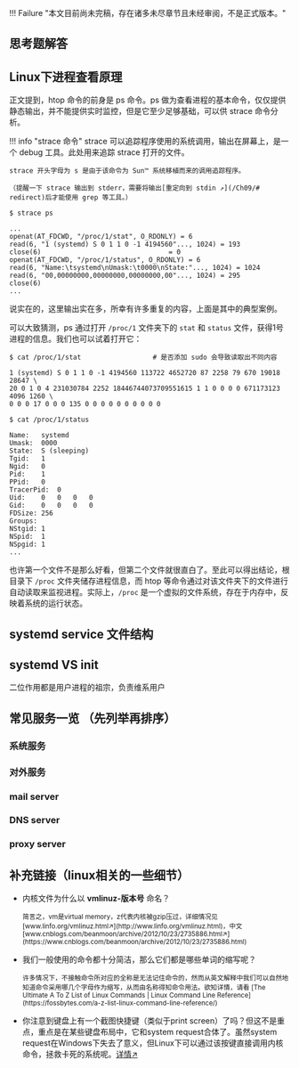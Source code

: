!!! Failure "本文目前尚未完稿，存在诸多未尽章节且未经审阅，不是正式版本。"

## 思考题解答



## Linux下进程查看原理

正文提到，htop 命令的前身是 ps 命令。ps 做为查看进程的基本命令，仅仅提供静态输出，并不能提供实时监控，但是它至少足够基础，可以供 strace 命令分析。

!!! info "strace 命令"
    strace 可以追踪程序使用的系统调用，输出在屏幕上，是一个 debug 工具。此处用来追踪 strace 打开的文件。
    
    strace 开头字母为 s 是由于该命令为 Sun™ 系统移植而来的调用追踪程序。
    
    （提醒一下 strace 输出到 stderr，需要将输出[重定向到 stdin ↗](/Ch09/# redirect)后才能使用 grep 等工具。）
    
```shell 
$ strace ps

...
openat(AT_FDCWD, "/proc/1/stat", O_RDONLY) = 6
read(6, "1 (systemd) S 0 1 1 0 -1 4194560"..., 1024) = 193
close(6)                                = 0
openat(AT_FDCWD, "/proc/1/status", O_RDONLY) = 6
read(6, "Name:\tsystemd\nUmask:\t0000\nState:"..., 1024) = 1024
read(6, "00,00000000,00000000,00000000,00"..., 1024) = 295
close(6)
...
```
说实在的，这里输出实在多，所幸有许多重复的内容，上面是其中的典型案例。

可以大致猜测，ps 通过打开 `/proc/1` 文件夹下的 `stat` 和 `status` 文件，获得1号进程的信息。我们也可以试着打开它：

```shell 
$ cat /proc/1/stat                  # 是否添加 sudo 会导致读取出不同内容

1 (systemd) S 0 1 1 0 -1 4194560 113722 4652720 87 2258 79 670 19018 28647 \
20 0 1 0 4 231030784 2252 18446744073709551615 1 1 0 0 0 0 671173123 4096 1260 \
0 0 0 17 0 0 0 135 0 0 0 0 0 0 0 0 0 0

$ cat /proc/1/status

Name:	systemd
Umask:	0000
State:	S (sleeping)
Tgid:	1
Ngid:	0
Pid:	1
PPid:	0
TracerPid:	0
Uid:	0	0	0	0
Gid:	0	0	0	0
FDSize:	256
Groups:	 
NStgid:	1
NSpid:	1
NSpgid:	1
...
```
也许第一个文件不是那么好看，但第二个文件就很直白了。至此可以得出结论，根目录下 `/proc` 文件夹储存进程信息，而 htop 等命令通过对该文件夹下的文件进行自动读取来监视进程。实际上，`/proc` 是一个虚拟的文件系统，存在于内存中，反映着系统的运行状态。

## systemd service 文件结构

## systemd VS init

二位作用都是用户进程的祖宗，负责维系用户

## 常见服务一览 （先列举再排序）

### 系统服务


### 对外服务
### mail server

### DNS server

### proxy server

###


## 补充链接（linux相关的一些细节）

- 内核文件为什么以 **vmlinuz-版本号** 命名？
    
    <p style="font-size: smaller">简言之，vm是virtual memory，z代表内核被gzip压过，详细情况见[www.linfo.org/vmlinuz.html↗](http://www.linfo.org/vmlinuz.html)，中文 [www.cnblogs.com/beanmoon/archive/2012/10/23/2735886.html↗](https://www.cnblogs.com/beanmoon/archive/2012/10/23/2735886.html)</p>

- 我们一般使用的命令都十分简洁，那么它们都是哪些单词的缩写呢？
    
    <p style="font-size: smaller">许多情况下，不接触命令所对应的全称是无法记住命令的，然而从英文解释中我们可以自然地知道命令采用哪几个字母作为缩写，从而由名称得知命令用法。欲知详情，请看 [The Ultimate A To Z List of Linux Commands | Linux Command Line Reference](https://fossbytes.com/a-z-list-linux-command-line-reference/)</p>

- 你注意到键盘上有一个截图快捷键（类似于print screen）了吗？但这不是重点，重点是在某些键盘布局中，它和system request合体了。虽然system request在Windows下失去了意义，但Linux下可以通过该按键直接调用内核命令，拯救卡死的系统呢。<a href="https://www.howtogeek.com/119127/use-the-magic-sysrq-key-on-linux-to-fix-frozen-x-servers-cleanly-reboot-and-run-other-low-level-commands/">详情↗</a> 